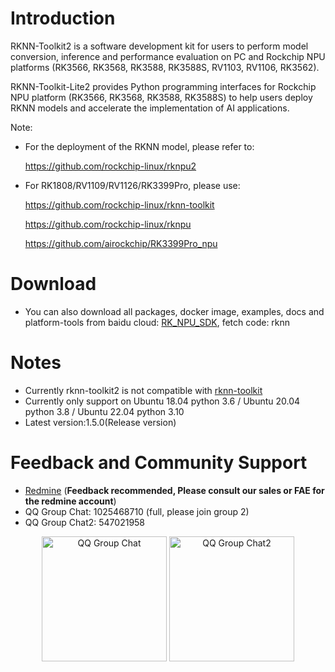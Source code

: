 # Introduction
RKNN-Toolkit2 is a software development kit for users to perform model conversion, inference and performance evaluation on PC and Rockchip NPU platforms (RK3566, RK3568, RK3588, RK3588S, RV1103, RV1106, RK3562).

RKNN-Toolkit-Lite2 provides Python programming interfaces for Rockchip NPU platform  (RK3566, RK3568, RK3588, RK3588S) to help users deploy RKNN models and accelerate the implementation of AI applications.

Note:

- For the deployment of the RKNN model, please refer to:

    https://github.com/rockchip-linux/rknpu2

- For RK1808/RV1109/RV1126/RK3399Pro, please use:

    https://github.com/rockchip-linux/rknn-toolkit

    https://github.com/rockchip-linux/rknpu

    https://github.com/airockchip/RK3399Pro_npu

# Download
- You can also download all packages, docker image, examples, docs and platform-tools from baidu cloud: [RK_NPU_SDK](https://eyun.baidu.com/s/3eTDMk6Y), fetch code: rknn

# Notes
- Currently rknn-toolkit2 is not compatible with [rknn-toolkit](https://github.com/rockchip-linux/rknn-toolkit)
- Currently only support on Ubuntu 18.04 python 3.6 / Ubuntu 20.04 python 3.8 / Ubuntu 22.04 python 3.10
- Latest version:1.5.0(Release version)

# Feedback and Community Support
- [Redmine](https://redmine.rock-chips.com) (**Feedback recommended, Please consult our sales or FAE for the redmine account**)
- QQ Group Chat: 1025468710 (full, please join group 2)
- QQ Group Chat2: 547021958
<center class="half">
  <img width="200" height="200"  src="https://github.com/rockchip-linux/rknn-toolkit/blob/master/QQGroupQRCode.png" title="QQ Group Chat"/>
  <img width="200" height="200"  src="https://github.com/rockchip-linux/rknn-toolkit/blob/master/QQGroup2QRCode.png" title="QQ Group Chat2"/>
</center>